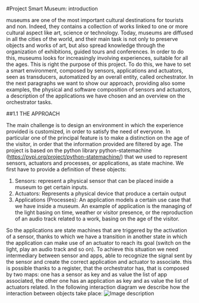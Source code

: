 #Project Smart Museum: introduction

museums are one of the most important cultural destinations for tourists and non. Indeed, they contains a collection of 
works linked to one or more cultural aspect like art, science or technology. Today, museums are diffused in all the cities 
of the world, and their main task is not only to preserve objects and works of art, but also spread knowledge through 
the organization of exhibitions, guided tours and conferences. In order to do this, museums looks for increasingly 
involving experiences, suitable for all the ages. This is right the purpose of this project. To do this, 
we have to set a smart environment, composed by sensors, applications and actuators, seen as transducers, 
automatized by an overall entity, called orchestrator. In the next paragraphs we want to show our approach, 
providing also some examples, the physical and software composition of sensors and actuators, a description 
of the applications we have chosen and an overview on the orchestrator tasks.

##1.1 THE APPROACH

The main challenge is to design an environment in which the experience provided is customized, in order to satisfy the need of everyone. In particular one of the principal feature is to make a distinction on the age of the visitor, in order that the information provided are filtered by age. The project is based on the python library python-statemachine (https://pypi.org/project/python-statemachine/) that we used to represent sensors, actuators and processes, or applications, as state machine. We first have to provide a definition of these objects:
1. Sensors: represent a physical sensor that can be placed inside a museum to get certain inputs.
2. Actuators: Represents a physical device that produce a certain output
3. Applications (Processes): An application models a certain use case that we have inside a museum. An example of application is the managing of the light basing on time, weather or visitor presence, or the reproduction of an audio track related to a work, basing on the age of the visitor.

So the applications are state machines that are triggered by the activation of a sensor, thanks to which we have a 
transition in another state in which the application can make use of an actuator to reach its goal (switch on the light, play an audio track and so on). To achieve this situation we need intermediary between sensor and apps, able to recognize the signal sent by the sensor and create the correct application and actuator to associate. this is possible thanks to a register, that the orchestrator has, that is composed by two maps: one has a sensor as key and as value the list of app associated, the other one has an application as key and as value the list of actuators related. In the following interaction diagram we describe how the interaction between objects take place:
![Image description](https://i.ibb.co/mcFSsCB/sequence.png)